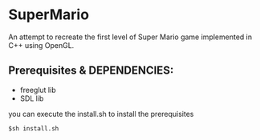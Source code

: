 # SuperMario
An attempt to recreate the first level of Super Mario game implemented in C++ using OpenGL.

## Prerequisites & DEPENDENCIES:
- freeglut lib 
- SDL lib

you can execute the install.sh to install the prerequisites
```
$sh install.sh
```

